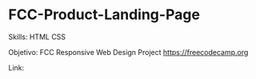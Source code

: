 # FCC-Product-Landing-Page
 
Skills: HTML CSS

Objetivo: FCC 
Responsive Web Design Project
https://freecodecamp.org

Link: 
